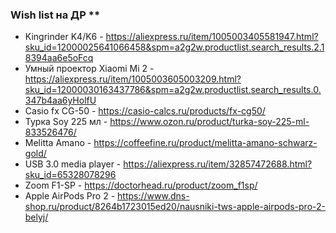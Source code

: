 ### Wish list на ДР ** 

* Kingrinder K4/K6 - https://aliexpress.ru/item/1005003405581947.html?sku_id=12000025641066458&spm=a2g2w.productlist.search_results.2.18394aa6e5oFcq
* Умный проектор Xiaomi Mi 2 - https://aliexpress.ru/item/1005003605003209.html?sku_id=12000030163437786&spm=a2g2w.productlist.search_results.0.347b4aa6yHolfU
* Casio fx CG-50 - https://casio-calcs.ru/products/fx-cg50/
* Турка Soy 225 мл - https://www.ozon.ru/product/turka-soy-225-ml-833526476/
* Melitta Amano - https://coffeefine.ru/product/melitta-amano-schwarz-gold/
* USB 3.0 media player - https://aliexpress.ru/item/32857472688.html?sku_id=65328078296
* Zoom F1-SP - https://doctorhead.ru/product/zoom_f1sp/
* Apple AirPods Pro 2 - https://www.dns-shop.ru/product/8264b1723015ed20/nausniki-tws-apple-airpods-pro-2-belyj/